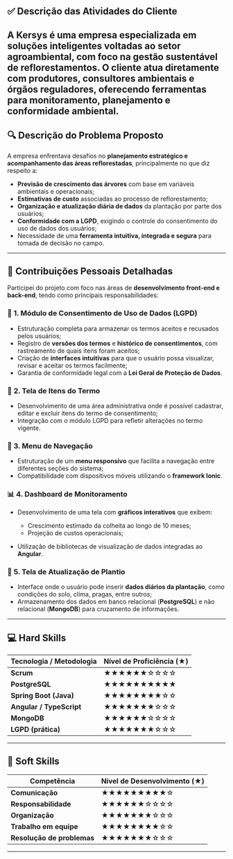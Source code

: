 

## ✅ **Descrição das Atividades do Cliente**

A **Kersys** é uma empresa especializada em soluções inteligentes voltadas ao setor **agroambiental**, com foco na **gestão sustentável de reflorestamentos**. O cliente atua diretamente com produtores, consultores ambientais e órgãos reguladores, oferecendo ferramentas para **monitoramento, planejamento e conformidade ambiental**.
---

## 🔍 **Descrição do Problema Proposto**

A empresa enfrentava desafios no **planejamento estratégico e acompanhamento das áreas reflorestadas**, principalmente no que diz respeito a:

* **Previsão de crescimento das árvores** com base em variáveis ambientais e operacionais;
* **Estimativas de custo** associadas ao processo de reflorestamento;
* **Organização e atualização diária de dados** da plantação por parte dos usuários;
* **Conformidade com a LGPD**, exigindo o controle do consentimento do uso de dados dos usuários;
* Necessidade de uma **ferramenta intuitiva, integrada e segura** para tomada de decisão no campo.

---

## 🙋 **Contribuições Pessoais Detalhadas**

Participei do projeto com foco nas áreas de **desenvolvimento front-end e back-end**, tendo como principais responsabilidades:

### 🔐 **1. Módulo de Consentimento de Uso de Dados (LGPD)**

* Estruturação completa para armazenar os termos aceitos e recusados pelos usuários;
* Registro de **versões dos termos** e **histórico de consentimentos**, com rastreamento de quais itens foram aceitos;
* Criação de **interfaces intuitivas** para que o usuário possa visualizar, revisar e aceitar os termos facilmente;
* Garantia de conformidade legal com a **Lei Geral de Proteção de Dados**.

### 🧾 **2. Tela de Itens do Termo**

* Desenvolvimento de uma área administrativa onde é possível cadastrar, editar e excluir itens do termo de consentimento;
* Integração com o módulo LGPD para refletir alterações no termo vigente.

### 🧭 **3. Menu de Navegação**

* Estruturação de um **menu responsivo** que facilita a navegação entre diferentes seções do sistema;
* Compatibilidade com dispositivos móveis utilizando o **framework Ionic**.

### 📊 **4. Dashboard de Monitoramento**

* Desenvolvimento de uma tela com **gráficos interativos** que exibem:

  * Crescimento estimado da colheita ao longo de 10 meses;
  * Projeção de custos operacionais;
* Utilização de bibliotecas de visualização de dados integradas ao **Angular**.

### 🌱 **5. Tela de Atualização de Plantio**

* Interface onde o usuário pode inserir **dados diários da plantação**, como condições do solo, clima, pragas, entre outros;
* Armazenamento dos dados em banco relacional (**PostgreSQL**) e não relacional (**MongoDB**) para cruzamento de informações.

---

## 💻 **Hard Skills**

| Tecnologia / Metodologia | Nível de Proficiência (★) |
| ------------------------ | ------------------------- |
| **Scrum**                | ★★★★★★☆☆☆☆                |
| **PostgreSQL**           | ★★★★★★★★★★                |
| **Spring Boot (Java)**   | ★★★★★★★★☆☆                |
| **Angular / TypeScript** | ★★★★★★★☆☆☆                |
| **MongoDB**              | ★★★★★★☆☆☆☆                |
| **LGPD (prática)**       | ★★★★★★★☆☆☆                |

---

## 🤝 **Soft Skills**

| Competência                | Nível de Desenvolvimento (★) |
| -------------------------- | ---------------------------- |
| **Comunicação**            | ★★★★★★★★★☆                   |
| **Responsabilidade**       | ★★★★★★☆☆☆☆                   |
| **Organização**            | ★★★★★★★☆☆☆                   |
| **Trabalho em equipe**     | ★★★★★★★★☆☆                   |
| **Resolução de problemas** | ★★★★★★★☆☆☆                   |

---
